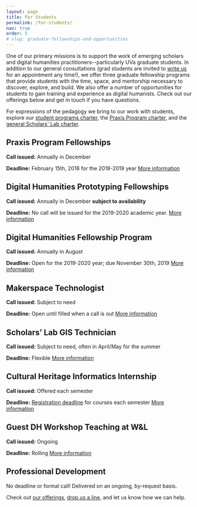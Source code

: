 ```yaml
---
layout: page
title: For Students
permalink: /for-students/
nav: true
order: 5
# slug: graduate-fellowships-and-opportunities
---
```


One of our primary missions is to support the work of emerging scholars and digital humanities practitioners--particularly UVa graduate students. In addition to our general consultations (grad students are invited to [write us](mailto:scholarslab@virginia.edu) for an appointment any time!), we offer three graduate fellowship programs that provide students with the time, space, and mentorship necessary to discover, explore, and build. We also offer a number of opportunities for students to gain training and experience as digital humanists. Check out our offerings below and get in touch if you have questions.

For expressions of the pedagogy we bring to our work with students, explore our [student programs charter](/student-programs-charter/), the [Praxis Program charter](http://praxis.scholarslab.org/praxis-program-charter), and the [general Scholars' Lab charter](/charter/). 

## Praxis Program Fellowships

**Call issued:** Annually in December

**Deadline:** February 15th, 2018 for the 2018-2019 year
[More information](/praxis-program-fellowships/)

## Digital Humanities Prototyping Fellowships
**Call issued:** Annually in December **subject to availability**

**Deadline:** No call will be issued for the 2019-2020 academic year.
[More information](/digital-humanities-prototyping-fellowships/)

## Digital Humanities Fellowship Program
**Call issued:** Annually in August

**Deadline:** Open for the 2019-2020 year; due November 30th, 2019
[More information](/digital-humanities-fellows/)

## Makerspace Technologist
**Call issued:** Subject to need

**Deadline:** Open until filled when a call is out
[More information](/makerspace-technologists/)

## Scholars’ Lab GIS Technician
**Call issued:** Subject to need, often in April/May for the summer

**Deadline:** Flexible
[More information](/scholars-lab-gis-technician/)

## Cultural Heritage Informatics Internship
**Call issued:** Offered each semester

**Deadline:** [Registration deadline](http://www.virginia.edu/registrar/calendar.html) for courses each semester
[More information](/cultural-heritage-informatics-internship/)

## Guest DH Workshop Teaching at W&L
**Call issued:** Ongoing

**Deadline:** Rolling
[More information](/visiting-workshops-at-washington-and-lee-university/)

## Professional Development
No deadline or formal call! Delivered on an ongoing, by-request basis.

Check out [our offerings](/professional-development/), [drop us a line](mailto:scholarslab@virginia.edu), and let us know how we can help.